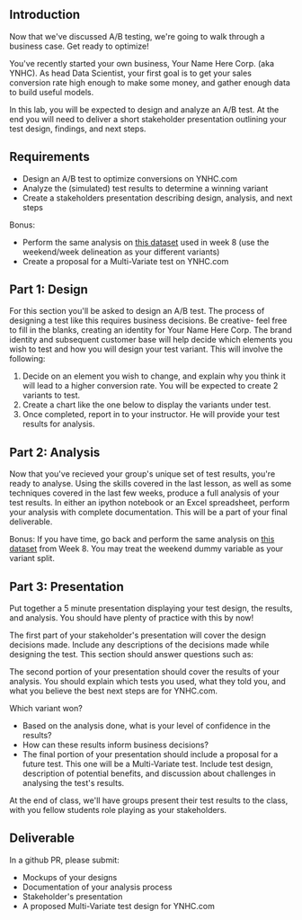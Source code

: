 ## Introduction

Now that we've discussed A/B testing, we're going to walk through a business case. Get ready to optimize!

You've recently started your own business, Your Name Here Corp. (aka YNHC). As head Data Scientist, your first goal is to get your sales conversion rate high enough to make some money, and gather enough data to build useful models.

In this lab, you will be expected to design and analyze an A/B test. At the end you will need to deliver a short stakeholder presentation outlining your test design, findings, and next steps.

## Requirements

+ Design an A/B test to optimize conversions on YNHC.com
+ Analyze the (simulated) test results to determine a winning variant
+ Create a stakeholders presentation describing design, analysis, and next steps

Bonus:

+ Perform the same analysis on [this dataset](https://github.com/ga-students/DSI-DC-1/blob/fbadbf19ed83281453dfe392a503105c2fdf3a9a/week-08/5.1-bayesian-stats-lab/assets/datasets/CTR_Sim.csv) used in week 8 (use the weekend/week delineation as your different variants)
+ Create a proposal for a Multi-Variate test on YNHC.com

## Part 1: Design

For this section you'll be asked to design an A/B test. The process of designing a test like this requires business decisions. Be creative- feel free to fill in the blanks, creating an identity for Your Name Here Corp. The brand identity and subsequent customer base will help decide which elements you wish to test and how you will design your test variant. This will involve the following:

1.  Decide on an element you wish to change, and explain why you think it will lead to a higher conversion rate. You will be expected to create 2 variants to test.
2.  Create a chart like the one below to display the variants under test.
3.  Once completed, report in to your instructor. He will provide your test results for analysis.

## Part 2: Analysis

Now that you've recieved your group's unique set of test results, you're ready to analyse. Using the skills covered in the last lesson, as well as some techniques covered in the last few weeks, produce a full analysis of your test results. In either an ipython notebook or an Excel spreadsheet, perform your analysis with complete documentation. This will be a part of your final deliverable.

Bonus: If you have time, go back and perform the same analysis on [this dataset](https://github.com/ga-students/DSI-DC-1/blob/fbadbf19ed83281453dfe392a503105c2fdf3a9a/week-08/5.1-bayesian-stats-lab/assets/datasets/CTR_Sim.csv) from Week 8. You may treat the weekend dummy variable as your variant split.

## Part 3: Presentation

Put together a 5 minute presentation displaying your test design, the results, and analysis. You should have plenty of practice with this by now!

The first part of your stakeholder's presentation will cover the design decisions made. Include any descriptions of the decisions made while designing the test. This section should answer questions such as:

The second portion of your presentation should cover the results of your analysis. You should explain which tests you used, what they told you, and what you believe the best next steps are for YNHC.com.

Which variant won?
+ Based on the analysis done, what is your level of confidence in the results?
+ How can these results inform business decisions?
+ The final portion of your presentation should include a proposal for a future test. This one will be a Multi-Variate test. Include test design, description of potential benefits, and discussion about challenges in analysing the test's results.

At the end of class, we'll have groups present their test results to the class, with you fellow students role playing as your stakeholders.

## Deliverable

In a github PR, please submit:

+ Mockups of your designs
+ Documentation of your analysis process
+ Stakeholder's presentation
+ A proposed Multi-Variate test design for YNHC.com
